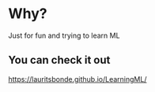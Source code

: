 # Why?

Just for fun and trying to learn ML

## You can check it out
https://lauritsbonde.github.io/LearningML/
